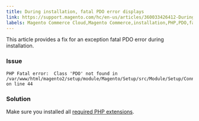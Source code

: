 ```yaml
---
title: During installation, fatal PDO error displays
link: https://support.magento.com/hc/en-us/articles/360033426412-During-installation-fatal-PDO-error-displays
labels: Magento Commerce Cloud,Magento Commerce,installation,PHP,PDO,fatal error,extensions,how to
---
```


This article provides a fix for an exception fatal PDO error during installation.

### Issue

<pre><code class="language-php">PHP Fatal error:  Class 'PDO' not found in /var/www/html/magento2/setup/module/Magento/Setup/src/Module/Setup/ConnectionFactory.php on line 44</code></pre>

### Solution

Make sure you installed all [required PHP extensions](https://devdocs.magento.com/guides/v2.4/install-gde/prereq/php-settings.html).